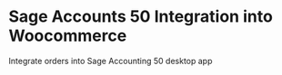 
# Sage Accounts 50 Integration into Woocommerce
Integrate orders into Sage Accounting 50 desktop app
